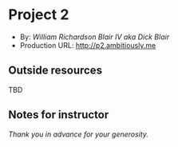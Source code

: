 # Project 2
+ By: *William Richardson Blair IV aka Dick Blair*
+ Production URL: <http://p2.ambitiously.me>

## Outside resources
TBD


## Notes for instructor
*Thank you in advance for your generosity.*
